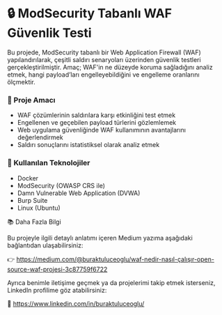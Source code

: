 # 🔒 ModSecurity Tabanlı WAF Güvenlik Testi

Bu projede, ModSecurity tabanlı bir Web Application Firewall (WAF) yapılandırılarak, çeşitli saldırı senaryoları üzerinden güvenlik testleri gerçekleştirilmiştir. Amaç; WAF'in ne düzeyde koruma sağladığını analiz etmek, hangi payload’ları engelleyebildiğini ve engelleme oranlarını ölçmektir.

### 📌 Proje Amacı

- WAF çözümlerinin saldırılara karşı etkinliğini test etmek
- Engellenen ve geçebilen payload türlerini gözlemlemek
- Web uygulama güvenliğinde WAF kullanımının avantajlarını değerlendirmek
- Saldırı sonuçlarını istatistiksel olarak analiz etmek

### 🧰 Kullanılan Teknolojiler

- Docker
- ModSecurity (OWASP CRS ile)
- Damn Vulnerable Web Application (DVWA)
- Burp Suite
- Linux (Ubuntu)

📚 Daha Fazla Bilgi

Bu projeyle ilgili detaylı anlatımı içeren Medium yazıma aşağıdaki bağlantıdan ulaşabilirsiniz:

👉 https://medium.com/@buraktuluceoglu/waf-nedir-nasıl-çalışır-open-source-waf-projesi-3c87759f6722

Ayrıca benimle iletişime geçmek ya da projelerimi takip etmek isterseniz, LinkedIn profilime göz atabilirsiniz:

🔗 https://www.linkedin.com/in/buraktuluceoglu/
